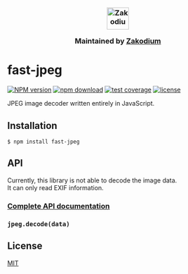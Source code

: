 <h3 align="center">
  <a href="https://www.zakodium.com">
    <img src="https://www.zakodium.com/brand/zakodium-logo-white.svg" width="50" alt="Zakodium logo" />
  </a>
  <p>
    Maintained by <a href="https://www.zakodium.com">Zakodium</a>
  </p>
</h3>

# fast-jpeg

[![NPM version](https://img.shields.io/npm/v/fast-jpeg.svg)](https://www.npmjs.com/package/fast-jpeg)
[![npm download](https://img.shields.io/npm/dm/fast-jpeg.svg)](https://www.npmjs.com/package/fast-jpeg)
[![test coverage](https://img.shields.io/codecov/c/github/image-js/fast-jpeg.svg)](https://codecov.io/gh/image-js/fast-jpeg)
[![license](https://img.shields.io/npm/l/fast-jpeg.svg)](https://github.com/image-js/fast-jpeg/blob/main/LICENSE)

JPEG image decoder written entirely in JavaScript.

## Installation

```
$ npm install fast-jpeg
```

## API

Currently, this library is not able to decode the image data.  
It can only read EXIF information.

### [Complete API documentation](https://image-js.github.io/fast-jpeg/)

### `jpeg.decode(data)`

## License

[MIT](./LICENSE)
